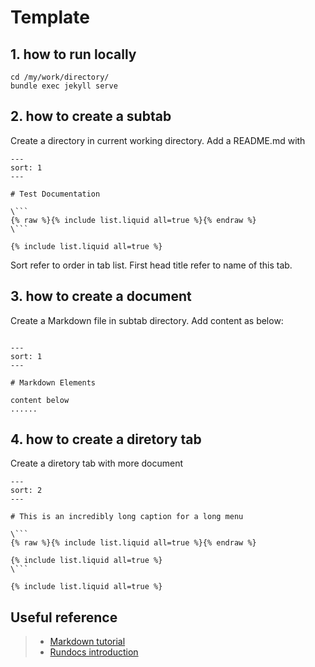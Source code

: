 # Template

## 1. how to run locally  

```
cd /my/work/directory/
bundle exec jekyll serve
```

## 2. how to create a subtab  

Create a directory in current working directory. Add a README.md with   

```
---
sort: 1
---

# Test Documentation

\```
{% raw %}{% include list.liquid all=true %}{% endraw %}
\```

{% include list.liquid all=true %}
```

Sort refer to order in tab list. First head title refer to name of this tab.  


## 3. how to create a document  

Create a Markdown file in subtab directory. Add content as below:

```

---
sort: 1
---

# Markdown Elements

content below
......
```

## 4. how to create a diretory tab

Create a diretory tab with more document

```
---
sort: 2
---

# This is an incredibly long caption for a long menu

\```
{% raw %}{% include list.liquid all=true %}{% endraw %}

{% include list.liquid all=true %}
\```

{% include list.liquid all=true %}
```

## Useful reference

> + [Markdown tutorial](https://markdown.com.cn/basic-syntax/)
> + [Rundocs introduction](https://rundocs.io/installing/gem-based.html)